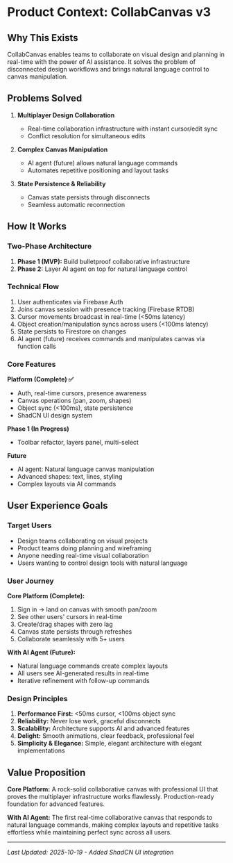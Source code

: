 # Product Context: CollabCanvas v3

## Why This Exists
CollabCanvas enables teams to collaborate on visual design and planning in real-time with the power of AI assistance. It solves the problem of disconnected design workflows and brings natural language control to canvas manipulation.

## Problems Solved

1. **Multiplayer Design Collaboration**
   - Real-time collaboration infrastructure with instant cursor/edit sync
   - Conflict resolution for simultaneous edits

2. **Complex Canvas Manipulation**
   - AI agent (future) allows natural language commands
   - Automates repetitive positioning and layout tasks

3. **State Persistence & Reliability**
   - Canvas state persists through disconnects
   - Seamless automatic reconnection

## How It Works

### Two-Phase Architecture
1. **Phase 1 (MVP):** Build bulletproof collaborative infrastructure
2. **Phase 2:** Layer AI agent on top for natural language control

### Technical Flow
1. User authenticates via Firebase Auth
2. Joins canvas session with presence tracking (Firebase RTDB)
3. Cursor movements broadcast in real-time (<50ms latency)
4. Object creation/manipulation syncs across users (<100ms latency)
5. State persists to Firestore on changes
6. AI agent (future) receives commands and manipulates canvas via function calls

### Core Features

**Platform (Complete) ✅**
- Auth, real-time cursors, presence awareness
- Canvas operations (pan, zoom, shapes)
- Object sync (<100ms), state persistence
- ShadCN UI design system

**Phase 1 (In Progress)**
- Toolbar refactor, layers panel, multi-select

**Future**
- AI agent: Natural language canvas manipulation
- Advanced shapes: text, lines, styling
- Complex layouts via AI commands

## User Experience Goals

### Target Users
- Design teams collaborating on visual projects
- Product teams doing planning and wireframing
- Anyone needing real-time visual collaboration
- Users wanting to control design tools with natural language

### User Journey
**Core Platform (Complete):**
1. Sign in → land on canvas with smooth pan/zoom
2. See other users' cursors in real-time
3. Create/drag shapes with zero lag
4. Canvas state persists through refreshes
5. Collaborate seamlessly with 5+ users

**With AI Agent (Future):**
- Natural language commands create complex layouts
- All users see AI-generated results in real-time
- Iterative refinement with follow-up commands

### Design Principles
1. **Performance First:** <50ms cursor, <100ms object sync
2. **Reliability:** Never lose work, graceful disconnects
3. **Scalability:** Architecture supports AI and advanced features
4. **Delight:** Smooth animations, clear feedback, professional feel
5. **Simplicity & Elegance:** Simple, elegant architecture with elegant implementations
## Value Proposition

**Core Platform:** A rock-solid collaborative canvas with professional UI that proves the multiplayer infrastructure works flawlessly. Production-ready foundation for advanced features.

**With AI Agent:** The first real-time collaborative canvas that responds to natural language commands, making complex layouts and repetitive tasks effortless while maintaining perfect sync across all users.

---
*Last Updated: 2025-10-19 - Added ShadCN UI integration*

